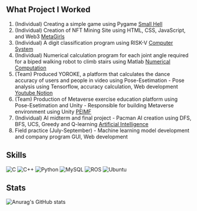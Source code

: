 ## What Project I Worked
1. (Individual) Creating a simple game using Pygame <a href="https://github.com/lpigeon/Small-Hell"> Small Hell </a> <br>
2. (Individual) Creation of NFT Mining Site using HTML, CSS, JavaScript, and Web3 <a href="https://metagirlsminting.netlify.app/"> MetaGirls </a> <br>
3. (Individual) A digit classification program using RISK-V <a href="https://github.com/lpigeon/Computer_System"> Computer System </a> <br>
4. (Individual) Numerical calculation program for each joint angle required for a biped walking robot to climb stairs using Matlab <a href="https://github.com/lpigeon/Numerical_Computation/blob/main/README.md"> Numerical Computation </a> <br>
5. (Team) Produced YOROKE, a platform that calculates the dance accuracy of users and people in video using Pose-Esetimation - Pose analysis using Tensorflow, accuracy calculation, Web development
<a href="https://www.youtube.com/watch?v=2MG2UBXA9t8&lc=UgxvI0OJWcPJLxfUfSJ4AaABAg"> Youtube </a>
<a href="https://www.notion.so/914355d5a7f14f5091d3880745cb064a?v=3af8f199678e4c50a8aeca7c7047a466"> Notion </a>
6. (Team) Production of Metaverse exercise education platform using Pose-Esetimation and Unity - Responsible for building Metaverse environment using Unity
<a href="https://github.com/lpigeon/Pose-Estimation-for-Interactive-Metaverse-Fitness"> PEIMF </a>
7. (Individual) AI midterm and final project - Pacman AI creation using DFS, BFS, UCS, Greedy and Q-learning </a>
<a href="https://github.com/lpigeon/Artificial_Intelligence"> Artificial Intelligence </a>
8. Field practice (July-September) - Machine learning model development and company program GUI, Web development

## Skills
![C](https://img.shields.io/badge/c-%2300599C.svg?style=for-the-badge&logo=c&logoColor=white)
![C++](https://img.shields.io/badge/c++-%2300599C.svg?style=for-the-badge&logo=c%2B%2B&logoColor=white)
![Python](https://img.shields.io/badge/python-3670A0?style=for-the-badge&logo=python&logoColor=ffdd54)
![MySQL](https://img.shields.io/badge/mysql-%2300f.svg?style=for-the-badge&logo=mysql&logoColor=white)
![ROS](https://img.shields.io/badge/ros-%230A0FF9.svg?style=for-the-badge&logo=ros&logoColor=white)
![Ubuntu](https://img.shields.io/badge/Ubuntu-E95420?style=for-the-badge&logo=ubuntu&logoColor=white)

## Stats
![Anurag's GitHub stats](https://github-readme-stats.vercel.app/api?username=lpigeon&theme=buefy&show_icons=true)

<!-- [![Solved.ac Profile](http://mazassumnida.wtf/api/v2/generate_badge?boj=sabi)](https://solved.ac/sabi/) -->
